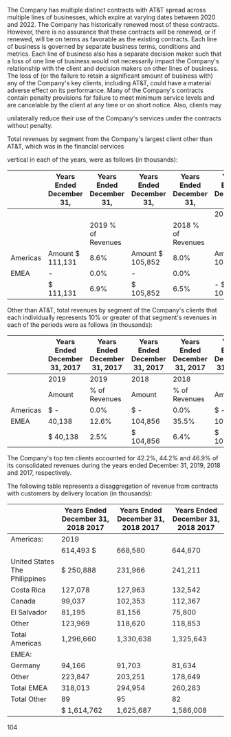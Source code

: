 The Company has multiple distinct contracts with AT&T spread across multiple lines of businesses, which expire at varying dates between 2020 and 2022. The Company has historically renewed most of these contracts. However, there is no assurance that these contracts will be renewed, or if renewed, will be on terms as favorable as the existing contracts. Each line of business is governed by separate business terms, conditions and metrics. Each line of business also has a separate decision maker such that a loss of one line of business would not necessarily impact the Company's relationship with the client and decision makers on other lines of business. The loss of (or the failure to retain a significant amount of business with) any of the Company's key clients, including AT&T, could have a material adverse effect on its performance. Many of the Company's contracts contain penalty provisions for failure to meet minimum service levels and are cancelable by the client at any time or on short notice. Also, clients may

unilaterally reduce their use of the Company's services under the contracts without penalty.

Total revenues by segment from the Company's largest client other than AT&T, which was in the financial services

vertical in each of the years, were as follows (in thousands):

|          | Years Ended December 31,   | Years Ended December 31,   | Years Ended December 31,   | Years Ended December 31,   | Years Ended December 31,   | Years Ended December 31,   |
|----------|----------------------------|----------------------------|----------------------------|----------------------------|----------------------------|----------------------------|
|          |                            |                            |                            |                            | 2017                       | 2017                       |
|          |                            | 2019 % of Revenues         |                            | 2018 % of Revenues         |                            | % of Revenues              |
| Americas | Amount $ 111,131           | 8.6%                       | Amount $ 105,852           | 8.0%                       | Amount $ 109,475           | 8.3%                       |
| EMEA     | -                          | 0.0%                       | -                          | 0.0%                       |                            | 0.0%                       |
|          | $ 111,131                  | 6.9%                       | $ 105,852                  | 6.5%                       | - $ 109,475                | 6.9%                       |

Other than AT&T, total revenues by segment of the Company's clients that each individually represents 10% or greater of that segment's revenues in each of the periods were as follows (in thousands):

|          | Years Ended December 31, 2017   | Years Ended December 31, 2017   | Years Ended December 31, 2017   | Years Ended December 31, 2017   | Years Ended December 31, 2017   | Years Ended December 31, 2017   |
|----------|---------------------------------|---------------------------------|---------------------------------|---------------------------------|---------------------------------|---------------------------------|
|          | 2019                            | 2019                            | 2018                            | 2018                            |                                 |                                 |
|          | Amount                          | % of Revenues                   | Amount                          | % of Revenues                   | Amount                          | % of Revenues                   |
| Americas | $ -                             | 0.0%                            | $ -                             | 0.0%                            | $ -                             | 0.0%                            |
| EMEA     | 40,138                          | 12.6%                           | 104,856                         | 35.5%                           | 104,829                         | 40.3%                           |
|          | $ 40,138                        | 2.5%                            | $ 104,856                       | 6.4%                            | $ 104,829                       | 6.6%                            |

The Company's top ten clients accounted for 42.2%, 44.2% and 46.9% of its consolidated revenues during the years ended December 31, 2019, 2018 and 2017, respectively.

The following table represents a disaggregation of revenue from contracts with customers by delivery location (in thousands):

|                               | Years Ended December 31, 2018 2017   | Years Ended December 31, 2018 2017   | Years Ended December 31, 2018 2017   |
|-------------------------------|--------------------------------------|--------------------------------------|--------------------------------------|
| Americas:                     | 2019                                 |                                      |                                      |
|                               | 614,493 $                            | 668,580                              | 644,870                              |
| United States The Philippines | $ 250,888                            | 231,966                              | 241,211                              |
| Costa Rica                    | 127,078                              | 127,963                              | 132,542                              |
| Canada                        | 99,037                               | 102,353                              | 112,367                              |
| El Salvador                   | 81,195                               | 81,156                               | 75,800                               |
| Other                         | 123,969                              | 118,620                              | 118,853                              |
| Total Americas                | 1,296,660                            | 1,330,638                            | 1,325,643                            |
| EMEA:                         |                                      |                                      |                                      |
| Germany                       | 94,166                               | 91,703                               | 81,634                               |
| Other                         | 223,847                              | 203,251                              | 178,649                              |
| Total EMEA                    | 318,013                              | 294,954                              | 260,283                              |
| Total Other                   | 89                                   | 95                                   | 82                                   |
|                               | $ 1,614,762                          | 1,625,687                            | 1,586,008                            |

104